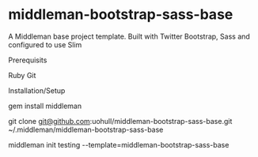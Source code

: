 middleman-bootstrap-sass-base
=============================

A Middleman base project template. Built with Twitter Bootstrap, Sass and configured to use Slim

Prerequisits

Ruby
Git

Installation/Setup

gem install middleman

git clone git@github.com:uohull/middleman-bootstrap-sass-base.git ~/.middleman/middleman-bootstrap-sass-base

middleman init testing --template=middleman-bootstrap-sass-base